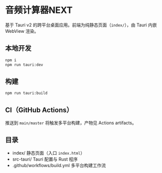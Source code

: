 # 音频计算器NEXT

基于 Tauri v2 的跨平台桌面应用。前端为纯静态页面（`index/`），由 Tauri 内嵌 WebView 渲染。

## 本地开发

```bash
npm i
npm run tauri:dev
```

## 构建

```bash
npm run tauri:build
```

## CI（GitHub Actions）

推送到 `main/master` 将触发多平台构建，产物见 Actions artifacts。

## 目录

- index/           静态页面（入口 `index.html`）
- src-tauri/       Tauri 配置与 Rust 程序
- .github/workflows/build.yml  多平台构建工作流
